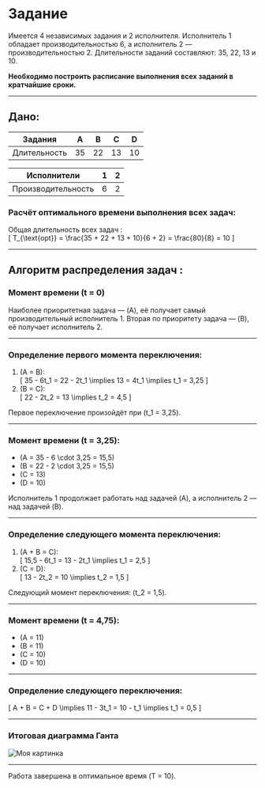 # **Задание**  
Имеется 4 независимых задания и 2 исполнителя. Исполнитель 1 обладает производительностью 6, а исполнитель 2 — производительностью 2. Длительности заданий составляют: 35, 22, 13 и 10.  

**Необходимо построить расписание выполнения всех заданий в кратчайшие сроки.**  

---

## **Дано:**  

| Задания      | A  | B  | C  | D  |
|--------------|----|----|----|----|
| Длительность | 35 | 22 | 13 | 10 |

| Исполнители  | 1  | 2  |
|--------------|----|----|
| Производительность | 6  | 2  |

### **Расчёт оптимального времени выполнения всех задач:**  

Общая длительность всех задач :  
\[
T_{\text{opt}} = \frac{35 + 22 + 13 + 10}{6 + 2} = \frac{80}{8} = 10
\]  

---

## **Алгоритм распределения задач :**  

### Момент времени \(t = 0\)  

Наиболее приоритетная задача — \(A\), её получает самый производительный исполнитель 1. Вторая по приоритету задача — \(B\), её получает исполнитель 2.  

---

### Определение первого момента переключения:  

1. \(A = B\):  
\[
35 - 6t_1 = 22 - 2t_1 \implies 13 = 4t_1 \implies t_1 = 3,25
\]
2. \(B = C\):  
\[
22 - 2t_2 = 13 \implies t_2 = 4,5
\]  

Первое переключение произойдёт при \(t_1 = 3,25\).  

---

### Момент времени \(t = 3,25\):  

- \(A = 35 - 6 \cdot 3,25 = 15,5\)  
- \(B = 22 - 2 \cdot 3,25 = 15,5\)  
- \(C = 13\)  
- \(D = 10\)  

Исполнитель 1 продолжает работать над задачей \(A\), а исполнитель 2 — над задачей \(B\).  

---

### Определение следующего момента переключения:  

1. \(A + B = C\):  
\[
15,5 - 6t_1 = 13 - 2t_1 \implies t_1 = 2,5
\]
2. \(C = D\):  
\[
13 - 2t_2 = 10 \implies t_2 = 1,5
\]  

Следующий момент переключения: \(t_2 = 1,5\).  

---

### Момент времени \(t = 4,75\):  

- \(A = 11\)  
- \(B = 11\)  
- \(C = 10\)  
- \(D = 10\)  

---

### Определение следующего переключения:  

\[
A + B = C + D \implies 11 - 3t_1 = 10 - t_1 \implies t_1 = 0,5
\]  

---

### Итоговая диаграмма Ганта  

![Моя картинка](../../../../../Downloads/MarkDown_alg%202/алг_мих_5.jpg)

---

Работа завершена в оптимальное время \(T = 10\).

